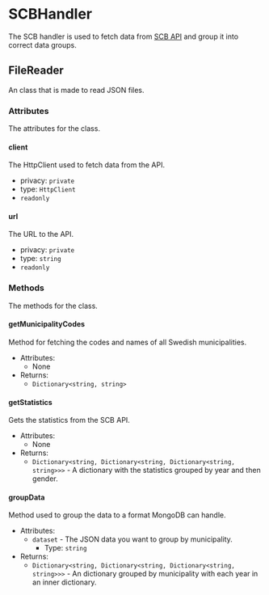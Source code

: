# SCBHandler
The SCB handler is used to fetch data from [SCB API](https://scb.se/vara-tjanster/oppna-data/api-for-statistikdatabasen/) and group it into correct data groups.

## FileReader
An class that is made to read JSON files.

### Attributes
The attributes for the class.

#### client
The HttpClient used to fetch data from the API.
- privacy: `private`
- type: `HttpClient`
- `readonly`

#### url
The URL to the API.
- privacy: `private`
- type: `string`
- `readonly`

### Methods
The methods for the class.

#### getMunicipalityCodes
Method for fetching the codes and names of all Swedish municipalities.
- Attributes:
    - None
- Returns:
    - `Dictionary<string, string>`

#### getStatistics
Gets the statistics from the SCB API.
- Attributes:
    - None
- Returns:
    - `Dictionary<string, Dictionary<string, Dictionary<string, string>>>` - A dictionary with the statistics grouped by year and then gender.

#### groupData
Method used to group the data to a format MongoDB can handle.
- Attributes:
    - `dataset` - The JSON data you want to group by municipality.
        - Type: `string`
- Returns:
    - `Dictionary<string, Dictionary<string, Dictionary<string, string>>>` - An dictionary grouped by municipality with each year in an inner dictionary.
